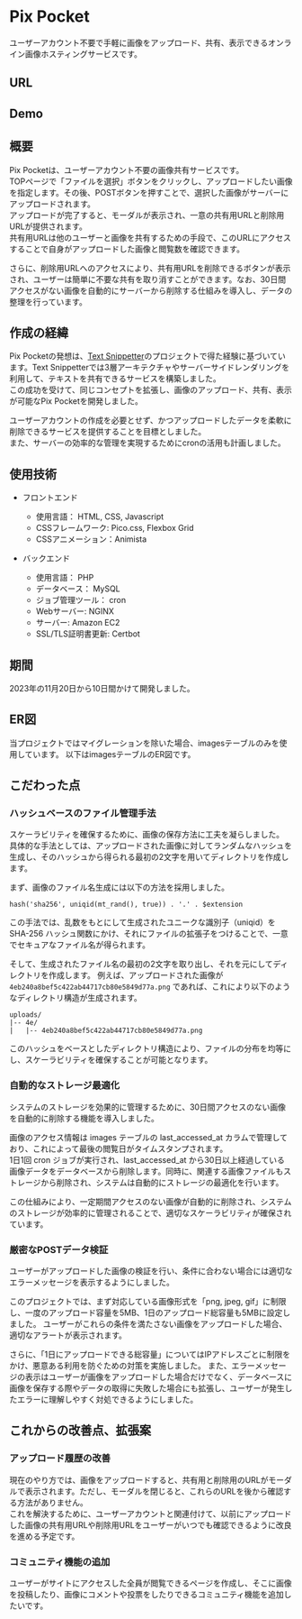 # Pix Pocket
ユーザーアカウント不要で手軽に画像をアップロード、共有、表示できるオンライン画像ホスティングサービスです。

## URL

## Demo

## 概要
Pix Pocketは、ユーザーアカウント不要の画像共有サービスです。  
TOPページで「ファイルを選択」ボタンをクリックし、アップロードしたい画像を指定します。その後、POSTボタンを押すことで、選択した画像がサーバーにアップロードされます。  
アップロードが完了すると、モーダルが表示され、一意の共有用URLと削除用URLが提供されます。  
共有用URLは他のユーザーと画像を共有するための手段で、このURLにアクセスすることで自身がアップロードした画像と閲覧数を確認できます。  

さらに、削除用URLへのアクセスにより、共有用URLを削除できるボタンが表示され、ユーザーは簡単に不要な共有を取り消すことができます。なお、30日間アクセスがない画像を自動的にサーバーから削除する仕組みを導入し、データの整理を行っています。  

## 作成の経緯
Pix Pocketの発想は、[Text Snippetter](https://text-snippetter.yuki-gakiya.com/)のプロジェクトで得た経験に基づいています。Text Snippetterでは3層アーキテクチャやサーバーサイドレンダリングを利用して、テキストを共有できるサービスを構築しました。  
この成功を受けて、同じコンセプトを拡張し、画像のアップロード、共有、表示が可能なPix Pocketを開発しました。

ユーザーアカウントの作成を必要とせず、かつアップロードしたデータを柔軟に削除できるサービスを提供することを目標としました。  
また、サーバーの効率的な管理を実現するためにcronの活用も計画しました。

## 使用技術
- フロントエンド
  - 使用言語： HTML, CSS, Javascript
  - CSSフレームワーク: Pico.css, Flexbox Grid
  - CSSアニメーション：Animista

- バックエンド
  - 使用言語： PHP
  - データベース： MySQL
  - ジョブ管理ツール： cron
  - Webサーバー: NGINX
  - サーバー: Amazon EC2
  - SSL/TLS証明書更新: Certbot

## 期間
2023年の11月20日から10日間かけて開発しました。

## ER図
当プロジェクトではマイグレーションを除いた場合、imagesテーブルのみを使用しています。
以下はimagesテーブルのER図です。


## こだわった点
### ハッシュベースのファイル管理手法
スケーラビリティを確保するために、画像の保存方法に工夫を凝らしました。  
具体的な手法としては、アップロードされた画像に対してランダムなハッシュを生成し、そのハッシュから得られる最初の2文字を用いてディレクトリを作成します。

まず、画像のファイル名生成には以下の方法を採用しました。
```
hash('sha256', uniqid(mt_rand(), true)) . '.' . $extension
```
この手法では、乱数をもとにして生成されたユニークな識別子（uniqid）を SHA-256 ハッシュ関数にかけ、それにファイルの拡張子をつけることで、一意でセキュアなファイル名が得られます。


そして、生成されたファイル名の最初の2文字を取り出し、それを元にしてディレクトリを作成します。
例えば、アップロードされた画像が ```4eb240a8bef5c422ab44717cb80e5849d77a.png``` であれば、これにより以下のようなディレクトリ構造が生成されます。
```
uploads/
|-- 4e/
|   |-- 4eb240a8bef5c422ab44717cb80e5849d77a.png
```

このハッシュをベースとしたディレクトリ構造により、ファイルの分布を均等にし、スケーラビリティを確保することが可能となります。

### 自動的なストレージ最適化
システムのストレージを効果的に管理するために、30日間アクセスのない画像を自動的に削除する機能を導入しました。  

画像のアクセス情報は images テーブルの last_accessed_at カラムで管理しており、これによって最後の閲覧日がタイムスタンプされます。  
1日1回 cron ジョブが実行され、last_accessed_at から30日以上経過している画像データをデータベースから削除します。同時に、関連する画像ファイルもストレージから削除され、システムは自動的にストレージの最適化を行います。  

この仕組みにより、一定期間アクセスのない画像が自動的に削除され、システムのストレージが効率的に管理されることで、適切なスケーラビリティが確保されています。

### 厳密なPOSTデータ検証
ユーザーがアップロードした画像の検証を行い、条件に合わない場合には適切なエラーメッセージを表示するようにしました。

このプロジェクトでは、まず対応している画像形式を「png, jpeg, gif」に制限し、一度のアップロード容量を5MB、1日のアップロード総容量も5MBに設定しました。
ユーザーがこれらの条件を満たさない画像をアップロードした場合、適切なアラートが表示されます。

さらに、「1日にアップロードできる総容量」についてはIPアドレスごとに制限をかけ、悪意ある利用を防ぐための対策を実施しました。
また、エラーメッセージの表示はユーザーが画像をアップロードした場合だけでなく、データベースに画像を保存する際やデータの取得に失敗した場合にも拡張し、ユーザーが発生したエラーに理解しやすく対処できるようにしました。

## これからの改善点、拡張案
### アップロード履歴の改善
現在のやり方では、画像をアップロードすると、共有用と削除用のURLがモーダルで表示されます。ただし、モーダルを閉じると、これらのURLを後から確認する方法がありません。  
これを解決するために、ユーザーアカウントと関連付けて、以前にアップロードした画像の共有用URLや削除用URLをユーザーがいつでも確認できるように改良を進める予定です。

### コミュニティ機能の追加
ユーザーがサイトにアクセスした全員が閲覧できるページを作成し、そこに画像を投稿したり、画像にコメントや投票をしたりできるコミュニティ機能を追加したいです。
